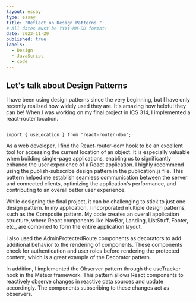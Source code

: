 ```yaml
---
layout: essay
type: essay
title: "Reflect on Design Patterns "
# All dates must be YYYY-MM-DD format!
date: 2023-11-29
published: true
labels:
  - Design
  - JavaScript
  - code
---
```




## Let's talk about Design Patterns

I have been using design patterns since the very beginning, but I have only recently realized how widely used they are. It's amazing how helpful they can be! When I was working on my final project in ICS 314, I implemented a react-router location.
```

import { useLocation } from 'react-router-dom';
```
As a web developer, I find the React-router-dom hook to be an excellent tool for accessing the current location of an object. It is especially valuable when building single-page applications, enabling us to significantly enhance the user experience of a React application. I highly recommend using the publish-subscribe design pattern in the publication.js file. This pattern helped me establish seamless communication between the server and connected clients, optimizing the application's performance, and contributing to an overall better user experience.

While designing the final project, it can be challenging to stick to just one design pattern. In my application, I incorporated multiple design patterns, such as the Composite pattern. My code creates an overall application structure, where React components like NavBar, Landing, ListStuff, Footer, etc., are combined to form the entire application layout.

I also used the AdminProtectedRoute components as decorators to add additional behavior to the rendering of components. These components check for authentication and user roles before rendering the protected content, which is a great example of the Decorator pattern.

In addition, I implemented the Observer pattern through the useTracker hook in the Meteor framework. This pattern allows React components to reactively observe changes in reactive data sources and update accordingly. The components subscribing to these changes act as observers.

